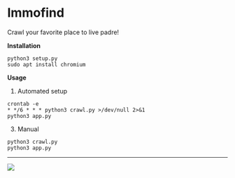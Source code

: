# Immofind
Crawl your favorite place to live padre!

**Installation**  
``` 
python3 setup.py
sudo apt install chromium
```


**Usage**  

1. Automated setup
```
crontab -e
* */6 * * * python3 crawl.py >/dev/null 2>&1
python3 app.py
```

3. Manual
```
python3 crawl.py
python3 app.py
```

----

![](https://www.memecreator.org/static/images/memes/5069660.jpg)

